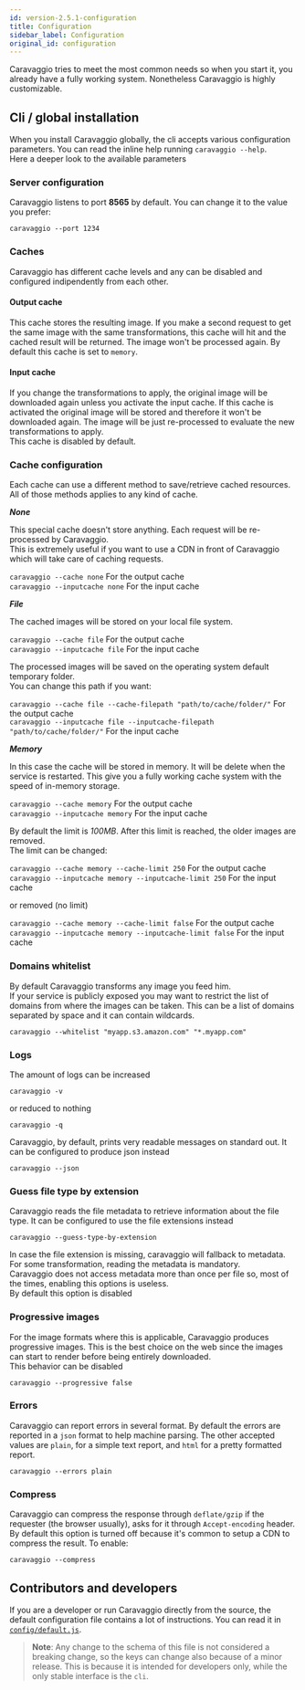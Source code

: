 ```yaml
---
id: version-2.5.1-configuration
title: Configuration
sidebar_label: Configuration
original_id: configuration
---
```


Caravaggio tries to meet the most common needs so when you start it, you already have a fully working system. Nonetheless Caravaggio is highly customizable.

## Cli / global installation

When you install Caravaggio globally, the cli accepts various configuration parameters. You can read the inline help running `caravaggio --help`.    
Here a deeper look to the available parameters

### Server configuration

Caravaggio listens to port **8565** by default. You can change it to the value you prefer:

`caravaggio --port 1234`

### Caches

Caravaggio has different cache levels and any can be disabled and configured indipendently from each other.

#### Output cache

This cache stores the resulting image. If you make a second request to get the same image with the same transformations, this cache will hit and the cached result will be returned. The image won't be processed again. By default this cache is set to `memory`.

#### Input cache

If you change the transformations to apply, the original image will be downloaded again unless you activate the input cache. If this cache is activated the original image will be stored and therefore it won't be downloaded again. The image will be just re-processed to evaluate the new transformations to apply.    
This cache is disabled by default.

### Cache configuration

Each cache can use a different method to save/retrieve cached resources. All of those methods applies to any kind of cache.

**_None_**

This special cache doesn't store anything. Each request will be re-processed by Caravaggio.    
This is extremely useful if you want to use a CDN in front of Caravaggio which will take care of caching requests.

`caravaggio --cache none`       For the output cache    
`caravaggio --inputcache none`  For the input cache

**_File_**

The cached images will be stored on your local file system.

`caravaggio --cache file`      For the output cache    
`caravaggio --inputcache file` For the input cache

The processed images will be saved on the operating system default temporary folder.    
You can change this path if you want:

`caravaggio --cache file --cache-filepath "path/to/cache/folder/"`      For the output cache    
`caravaggio --inputcache file --inputcache-filepath "path/to/cache/folder/"` For the input cache

**_Memory_**

In this case the cache will be stored in memory. It will be delete when the service is restarted.
This give you a fully working cache system with the speed of in-memory storage.

`caravaggio --cache memory`      For the output cache    
`caravaggio --inputcache memory` For the input cache

By default the limit is *100MB*. After this limit is reached, the older images are removed.     
The limit can be changed:    

`caravaggio --cache memory --cache-limit 250`           For the output cache    
`caravaggio --inputcache memory --inputcache-limit 250` For the input cache

or removed (no limit)

`caravaggio --cache memory --cache-limit false`           For the output cache    
`caravaggio --inputcache memory --inputcache-limit false` For the input cache

### Domains whitelist

By default Caravaggio transforms any image you feed him.     
If your service is publicly exposed you may want to restrict the list of domains from where the images can be taken.
This can be a list of domains separated by space and it can contain wildcards.

`caravaggio --whitelist "myapp.s3.amazon.com" "*.myapp.com"`

### Logs

The amount of logs can be increased

`caravaggio -v`

or reduced to nothing

`caravaggio -q`

Caravaggio, by default, prints very readable messages on standard out. It can be configured to produce json instead

`caravaggio --json`

### Guess file type by extension

Caravaggio reads the file metadata to retrieve information about the file type. It can be configured to use the file extensions instead

`caravaggio --guess-type-by-extension`

In case the file extension is missing, caravaggio will fallback to metadata. For some transformation, reading the metadata is mandatory.    
Caravaggio does not access metadata more than once per file so, most of the times, enabling this options is useless.    
By default this option is disabled

### Progressive images

For the image formats where this is applicable, Caravaggio produces progressive images. This is the best choice on the web since the images
can start to render before being entirely downloaded.    
This behavior can be disabled

`caravaggio --progressive false`

### Errors

Caravaggio can report errors in several format. By default the errors are reported in a `json` format to help machine parsing. The other accepted values
are `plain`, for a simple text report, and `html` for a pretty formatted report.

`caravaggio --errors plain`

### Compress

Caravaggio can compress the response through `deflate/gzip` if the requester (the browser usually), asks for it through `Accept-encoding` header.    
By default this option is turned off because it's common to setup a CDN to compress the result. To enable:

`caravaggio --compress`


## Contributors and developers

If you are a developer or run Caravaggio directly from the source, the default configuration file contains a lot of instructions. You can read it in <a href="https://gitlab.com/ramiel/caravaggio/blob/master/config/default.js" target="_blank">`config/default.js`</a>.

> __Note__: Any change to the schema of this file is not considered a breaking change, so the keys can change also because of a minor release.
> This is because it is intended for developers only, while the only stable interface is the `cli`.
